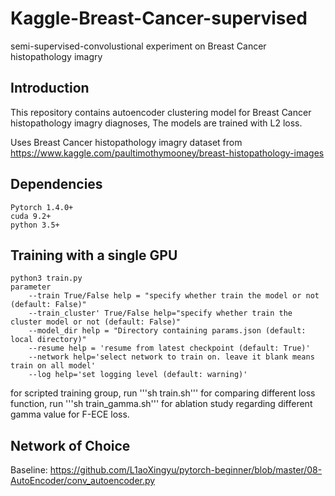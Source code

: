 # Kaggle-Breast-Cancer-supervised
semi-supervised-convolustional experiment on Breast Cancer histopathology imagry
## Introduction
This repository contains autoencoder clustering model for Breast Cancer histopathology imagry diagnoses, The models are trained with L2 loss.

Uses Breast Cancer histopathology imagry dataset from https://www.kaggle.com/paultimothymooney/breast-histopathology-images
## Dependencies
```
Pytorch 1.4.0+
cuda 9.2+
python 3.5+
```
## Training with a single GPU
```
python3 train.py
parameter
    --train True/False help = "specify whether train the model or not (default: False)"
    --train_cluster' True/False help="specify whether train the cluster model or not (default: False)"
    --model_dir help = "Directory containing params.json (default: local directory)"
    --resume help = 'resume from latest checkpoint (default: True)'
    --network help='select network to train on. leave it blank means train on all model'
    --log help='set logging level (default: warning)'
```


for scripted training group, run '''sh train.sh''' for comparing different loss function, run '''sh train_gamma.sh''' for ablation study regarding different gamma value for F-ECE loss.


## Network of Choice
Baseline:
    https://github.com/L1aoXingyu/pytorch-beginner/blob/master/08-AutoEncoder/conv_autoencoder.py
